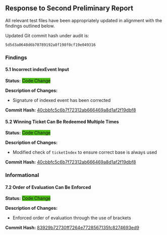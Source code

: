 ## Response to Second Preliminary Report

All relevant test files have been appropriately updated in alignment with the findings outlined below.

Updated Git commit hash under audit is:

```
5d5d3a0648d6b70789192a8f198f0cf19e049316
```

### Findings

#### 5.1 Incorrect indexEvent Input

**Status:** <span style="background-color:#4cbb17">Code Change</span>

**Description of Changes:**

- Signature of indexed event has been corrected

**Commit Hash:** [40cbbfc5c6b7f72312ab666469a8d1af2f19dbf8](https://github.com/hoprnet/hoprnet/commit/40cbbfc5c6b7f72312ab666469a8d1af2f19dbf8)

#### 5.2 Winning Ticket Can Be Redeemed Multiple Times

**Status:** <span style="background-color:#4cbb17">Code Change</span>

**Description of Changes:**

- Modified check of `ticketIndex` to ensure correct base is always used

**Commit Hash:** [40cbbfc5c6b7f72312ab666469a8d1af2f19dbf8](https://github.com/hoprnet/hoprnet/commit/40cbbfc5c6b7f72312ab666469a8d1af2f19dbf8)

### Informational

#### 7.2 Order of Evaluation Can Be Enforced

**Status:** <span style="background-color:#4cbb17">Code Change</span>

**Description of Changes:**

- Enforced order of evaluation through the use of brackets

**Commit Hash:** [83929b72730ff7264e7728567135fc8274693ed9](https://github.com/hoprnet/hoprnet/commit/83929b72730ff7264e7728567135fc8274693ed9)
